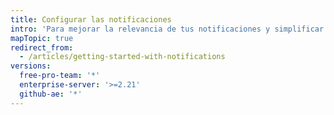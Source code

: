```yaml
---
title: Configurar las notificaciones
intro: 'Para mejorar la relevancia de tus notificaciones y simplificar tu flujo de trabajo de clasificación, configura tus notificaciones para que empaten con tus prioridades.'
mapTopic: true
redirect_from:
  - /articles/getting-started-with-notifications
versions:
  free-pro-team: '*'
  enterprise-server: '>=2.21'
  github-ae: '*'
---
```


